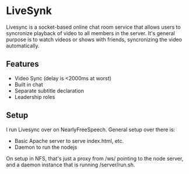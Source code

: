 # LiveSynk
Livesync is a socket-based online chat room service that allows users to syncronize playback of video to all members in the server. It's general purpose is to watch videos or shows with friends, syncronizing the video automatically.

## Features
  - Video Sync (delay is <2000ms at worst)
  - Built in chat
  - Separate subtitle declaration
  - Leadership roles

## Setup
I run Livesync over on NearlyFreeSpeech. General setup over there is:
  - Basic Apache server to serve index.html, etc.
  - Daemon to run the nodejs

On setup in NFS, that's just a proxy from /ws/ pointing to the node server, and a daemon instance that is running /server/run.sh.